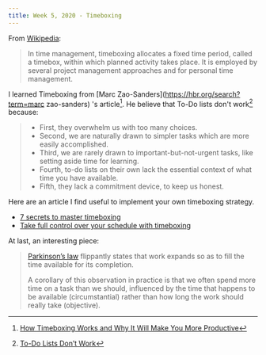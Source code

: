 ```yaml
---
title: Week 5, 2020 - Timeboxing
---
```


From [Wikipedia](https://en.wikipedia.org/wiki/Timeboxing):

> In time management, timeboxing allocates a fixed time period, called a timebox, within which planned activity takes place. It is employed by several project management approaches and for personal time management. 

I learned Timeboxing from [Marc Zao-Sanders](https://hbr.org/search?term=marc zao-sanders) 's article[^1]. He believe that To-Do lists don't work[^2] because:

> - First, they overwhelm us with too many choices.
> - Second, we are naturally drawn to simpler tasks which are more easily accomplished. 
> - Third, we are rarely drawn to important-but-not-urgent tasks, like setting aside time for learning. 
> - Fourth, to-do lists on their own lack the essential context of what time you have available. 
> - Fifth, they lack a commitment device, to keep us honest.

Here are an article I find useful to implement your own timeboxing strategy.

- [7 secrets to master timeboxing](https://medium.com/dreimannzelt-adventures/7-secrets-to-master-timeboxing-66a744ea9175)
- [Take full control over your schedule with timeboxing](https://agileleanlife.com/timeboxing/)

At last, an interesting piece:

> [Parkinson’s law](https://www.economist.com/news/1955/11/19/parkinsons-law) flippantly states that work expands so as to fill the time available for its completion.
>
> A corollary of this observation in practice is that we often spend more time on a task than we should, influenced by the time that happens to be available (circumstantial) rather than how long the work should really take (objective).

[^1]: [How Timeboxing Works and Why It Will Make You More Productive](https://hbr.org/2018/12/how-timeboxing-works-and-why-it-will-make-you-more-productive)
[^2]: [To-Do Lists Don’t Work](https://hbr.org/2012/01/to-do-lists-dont-work)

